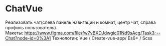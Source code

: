 # ChatVue
Реализовать чат(слева панель навигации и комнат, центр чат, справа профиль пользователя).  
Макеты: https://www.figma.com/file/fw7vBXDJdwgic01Nd9sAcg/Task3---Chat?node-id=0%3A1
Технологии:
Vue / Create-vue-app/ Es6+ / Scss
